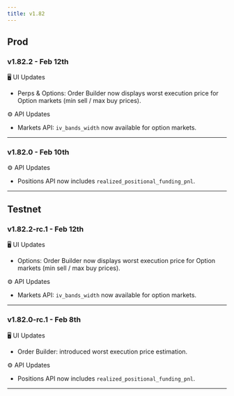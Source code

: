 ```yaml
---
title: v1.82
---
```


## Prod
### v1.82.2 - Feb 12th
🖥️  UI Updates
* Perps & Options: Order Builder now displays worst execution price for Option markets (min sell / max buy prices).

⚙️ API Updates
* Markets API: `iv_bands_width` now available for option markets.
---

### v1.82.0 - Feb 10th
  
⚙️ API Updates
* Positions API now includes `realized_positional_funding_pnl`.
---

## Testnet
### v1.82.2-rc.1 - Feb 12th
🖥️  UI Updates
* Options: Order Builder now displays worst execution price for Option markets (min sell / max buy prices).

⚙️ API Updates
* Markets API: `iv_bands_width` now available for option markets.
---

### v1.82.0-rc.1 - Feb 8th
🖥️  UI Updates
* Order Builder: introduced worst execution price estimation.

⚙️ API Updates
* Positions API now includes `realized_positional_funding_pnl`.
---
